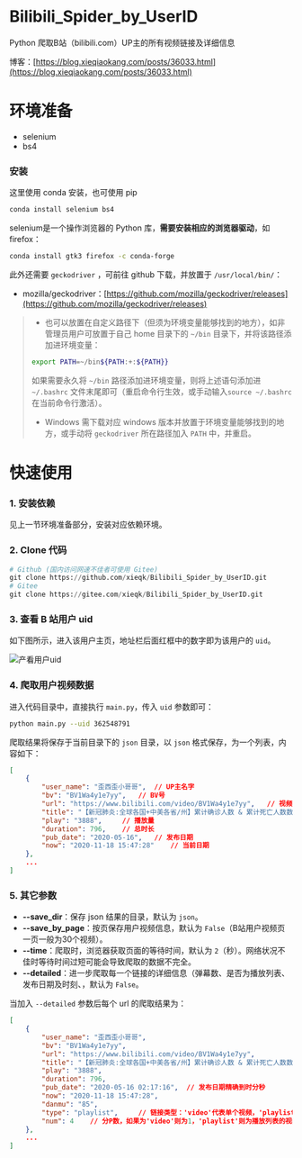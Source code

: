 # Bilibili_Spider_by_UserID

Python 爬取B站（bilibili.com）UP主的所有视频链接及详细信息

博客：[https://blog.xieqiaokang.com/posts/36033.html](https://blog.xieqiaokang.com/posts/36033.html)

# 环境准备

- selenium
- bs4

### 安装

这里使用 conda 安装，也可使用 pip

```bash
conda install selenium bs4
```

selenium是一个操作浏览器的 Python 库，**需要安装相应的浏览器驱动**，如 firefox：

```bash
conda install gtk3 firefox -c conda-forge
```

此外还需要 `geckodriver` ，可前往 github 下载，并放置于 `/usr/local/bin/`：

- mozilla/geckodriver：[https://github.com/mozilla/geckodriver/releases](https://github.com/mozilla/geckodriver/releases)

> - 也可以放置在自定义路径下（但须为环境变量能够找到的地方），如非管理员用户可放置于自己 home 目录下的 `~/bin` 目录下，并将该路径添加进环境变量：
>
> ```bash
> export PATH=~/bin${PATH:+:${PATH}}
> ```
>
> 如果需要永久将 `~/bin` 路径添加进环境变量，则将上述语句添加进 `~/.bashrc` 文件末尾即可（重启命令行生效，或手动输入`source ~/.bashrc` 在当前命令行激活）。
>
> - Windows 需下载对应 windows 版本并放置于环境变量能够找到的地方，或手动将 `geckodriver` 所在路径加入 `PATH` 中，并重启。



# 快速使用

### 1. 安装依赖

见上一节环境准备部分，安装对应依赖环境。

### 2. Clone 代码

```python
# Github (国内访问网速不佳者可使用 Gitee)
git clone https://github.com/xieqk/Bilibili_Spider_by_UserID.git
# Gitee
git clone https://gitee.com/xieqk/Bilibili_Spider_by_UserID.git
```

### 3. 查看 B 站用户  uid

如下图所示，进入该用户主页，地址栏后面红框中的数字即为该用户的 `uid`。

![产看用户uid](https://cdn.jsdelivr.net/gh/xieqk/blog-cdn@master/imgs/image-20201118162506657.png#pic_center)

### 4. 爬取用户视频数据

进入代码目录中，直接执行 `main.py`，传入 `uid` 参数即可：

```bash
python main.py --uid 362548791
```

爬取结果将保存于当前目录下的 `json` 目录，以 `json` 格式保存，为一个列表，内容如下：

```json
[
    {
        "user_name": "歪西歪小哥哥",	// UP主名字
        "bv": "BV1Wa4y1e7yy",	// BV号
        "url": "https://www.bilibili.com/video/BV1Wa4y1e7yy",	// 视频链接
        "title": "【新冠肺炎:全球各国+中美各省/州】累计确诊人数 & 累计死亡人数数据可视化：俄罗斯情况不容乐观",	// 标题
        "play": "3888",		// 播放量
        "duration": 796,	// 总时长
        "pub_date": "2020-05-16",	// 发布日期
        "now": "2020-11-18 15:47:28"	// 当前日期
    },
    ...
]
```

### 5. 其它参数

- **--save_dir**：保存 json 结果的目录，默认为 `json`。
- **--save_by_page**：按页保存用户视频信息，默认为 `False`（B站用户视频页一页一般为30个视频）。
- **--time**：爬取时，浏览器获取页面的等待时间，默认为 `2`（秒）。网络状况不佳时等待时间过短可能会导致爬取的数据不完全。
- **--detailed**：进一步爬取每一个链接的详细信息（弹幕数、是否为播放列表、发布日期及时刻、，默认为 `False`。

当加入 `--detailed` 参数后每个 url 的爬取结果为：

```json
[
    {
        "user_name": "歪西歪小哥哥",
        "bv": "BV1Wa4y1e7yy",
        "url": "https://www.bilibili.com/video/BV1Wa4y1e7yy",
        "title": "【新冠肺炎:全球各国+中美各省/州】累计确诊人数 & 累计死亡人数数据可视化：俄罗斯情况不容乐观",
        "play": "3888",
        "duration": 796,
        "pub_date": "2020-05-16 02:17:16",	// 发布日期精确到时分秒
        "now": "2020-11-18 15:47:28",
        "danmu": "85",
        "type": "playlist",		// 链接类型：'video'代表单个视频，'playlist'代表播放列表
        "num": 4	// 分P数，如果为'video'则为1，'playlist'则为播放列表的视频集数
    },
    ...
]
```
